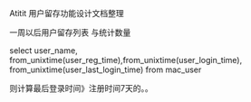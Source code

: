 Atitit 用户留存功能设计文档整理

一周以后用户留存列表 与统计数量

select user_name,  from_unixtime(user_reg_time),from_unixtime(user_login_time),
from_unixtime(user_last_login_time) from mac_user

则计算最后登录时间》注册时间7天的。。







